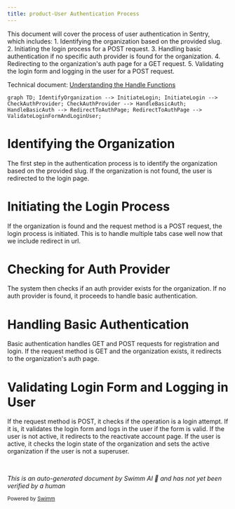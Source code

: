 ```yaml
---
title: product-User Authentication Process
---
```

This document will cover the process of user authentication in Sentry, which includes: 1. Identifying the organization based on the provided slug. 2. Initiating the login process for a POST request. 3. Handling basic authentication if no specific auth provider is found for the organization. 4. Redirecting to the organization's auth page for a GET request. 5. Validating the login form and logging in the user for a POST request.

Technical document: <SwmLink doc-title="Understanding the Handle Functions">[Understanding the Handle Functions](/.swm/understanding-the-handle-functions.symqgs03.sw.md)</SwmLink>

```mermaid
graph TD; IdentifyOrganization --> InitiateLogin; InitiateLogin --> CheckAuthProvider; CheckAuthProvider --> HandleBasicAuth; HandleBasicAuth --> RedirectToAuthPage; RedirectToAuthPage --> ValidateLoginFormAndLoginUser;
```

# Identifying the Organization

The first step in the authentication process is to identify the organization based on the provided slug. If the organization is not found, the user is redirected to the login page.

# Initiating the Login Process

If the organization is found and the request method is a POST request, the login process is initiated. This is to handle multiple tabs case well now that we include redirect in url.

# Checking for Auth Provider

The system then checks if an auth provider exists for the organization. If no auth provider is found, it proceeds to handle basic authentication.

# Handling Basic Authentication

Basic authentication handles GET and POST requests for registration and login. If the request method is GET and the organization exists, it redirects to the organization's auth page.

# Validating Login Form and Logging in User

If the request method is POST, it checks if the operation is a login attempt. If it is, it validates the login form and logs in the user if the form is valid. If the user is not active, it redirects to the reactivate account page. If the user is active, it checks the login state of the organization and sets the active organization if the user is not a superuser.

&nbsp;

*This is an auto-generated document by Swimm AI 🌊 and has not yet been verified by a human*

<SwmMeta version="3.0.0" repo-id="Z2l0aHViJTNBJTNBc2VudHJ5LWRlbW8lM0ElM0FTd2ltbS1EZW1v" repo-name="sentry-demo" doc-type="product-flows"><sup>Powered by [Swimm](/)</sup></SwmMeta>
